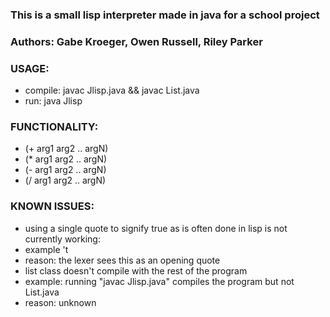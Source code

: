 ### This is a small lisp interpreter made in java for a school project

### Authors: Gabe Kroeger, Owen Russell, Riley Parker

### USAGE:
- compile: javac Jlisp.java && javac List.java
- run: java Jlisp

### FUNCTIONALITY:
- (+ arg1 arg2 .. argN)
- (* arg1 arg2 .. argN)
- (- arg1 arg2 .. argN)
- (/ arg1 arg2 .. argN)

### KNOWN ISSUES:
- using a single quote to signify true as is often done in lisp is not currently working:
- example 't
- reason: the lexer sees this as an opening quote
- list class doesn't compile with the rest of the program
- example: running "javac Jlisp.java" compiles the program but not List.java
- reason: unknown
